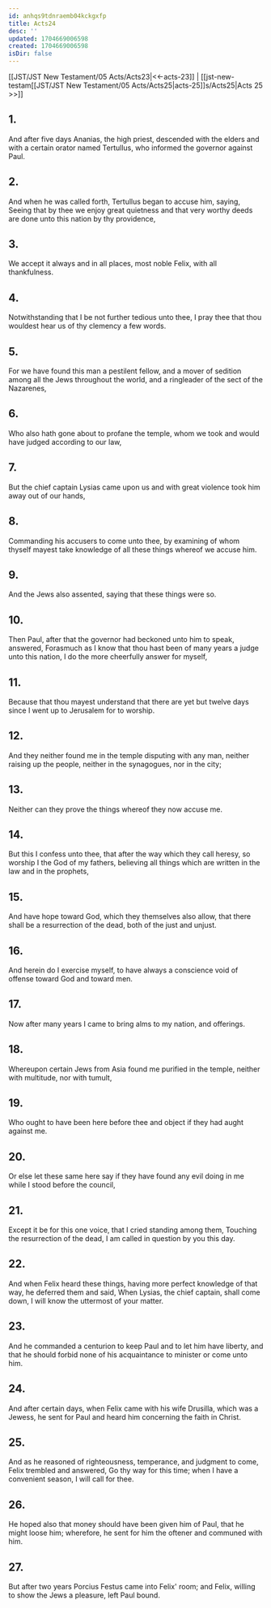 ```yaml
---
id: anhqs9tdnraemb04kckgxfp
title: Acts24
desc: ''
updated: 1704669006598
created: 1704669006598
isDir: false
---
```

[[JST/JST New Testament/05 Acts/Acts23|<<-acts-23]] | [[jst-new-testam[[JST/JST New Testament/05 Acts/Acts25|acts-25]]s/Acts25|Acts 25 >>]]
## 1.
And after five days Ananias, the high priest, descended with the elders and with a certain orator named Tertullus, who informed the governor against Paul.
## 2.
And when he was called forth, Tertullus began to accuse him, saying, Seeing that by thee we enjoy great quietness and that very worthy deeds are done unto this nation by thy providence,
## 3.
We accept it always and in all places, most noble Felix, with all thankfulness.
## 4.
Notwithstanding that I be not further tedious unto thee, I pray thee that thou wouldest hear us of thy clemency a few words.
## 5.
For we have found this man a pestilent fellow, and a mover of sedition among all the Jews throughout the world, and a ringleader of the sect of the Nazarenes,
## 6.
Who also hath gone about to profane the temple, whom we took and would have judged according to our law,
## 7.
But the chief captain Lysias came upon us and with great violence took him away out of our hands,
## 8.
Commanding his accusers to come unto thee, by examining of whom thyself mayest take knowledge of all these things whereof we accuse him.
## 9.
And the Jews also assented, saying that these things were so.
## 10.
Then Paul, after that the governor had beckoned unto him to speak, answered, Forasmuch as I know that thou hast been of many years a judge unto this nation, I do the more cheerfully answer for myself,
## 11.
Because that thou mayest understand that there are yet but twelve days since I went up to Jerusalem for to worship.
## 12.
And they neither found me in the temple disputing with any man, neither raising up the people, neither in the synagogues, nor in the city;
## 13.
Neither can they prove the things whereof they now accuse me.
## 14.
But this I confess unto thee, that after the way which they call heresy, so worship I the God of my fathers, believing all things which are written in the law and in the prophets,
## 15.
And have hope toward God, which they themselves also allow, that there shall be a resurrection of the dead, both of the just and unjust.
## 16.
And herein do I exercise myself, to have always a conscience void of offense toward God and toward men.
## 17.
Now after many years I came to bring alms to my nation, and offerings.
## 18.
Whereupon certain Jews from Asia found me purified in the temple, neither with multitude, nor with tumult,
## 19.
Who ought to have been here before thee and object if they had aught against me.
## 20.
Or else let these same here say if they have found any evil doing in me while I stood before the council,
## 21.
Except it be for this one voice, that I cried standing among them, Touching the resurrection of the dead, I am called in question by you this day.
## 22.
And when Felix heard these things, having more perfect knowledge of that way, he deferred them and said, When Lysias, the chief captain, shall come down, I will know the uttermost of your matter.
## 23.
And he commanded a centurion to keep Paul and to let him have liberty, and that he should forbid none of his acquaintance to minister or come unto him.
## 24.
And after certain days, when Felix came with his wife Drusilla, which was a Jewess, he sent for Paul and heard him concerning the faith in Christ.
## 25.
And as he reasoned of righteousness, temperance, and judgment to come, Felix trembled and answered, Go thy way for this time; when I have a convenient season, I will call for thee.
## 26.
He hoped also that money should have been given him of Paul, that he might loose him; wherefore, he sent for him the oftener and communed with him.
## 27.
But after two years Porcius Festus came into Felix\' room; and Felix, willing to show the Jews a pleasure, left Paul bound.


